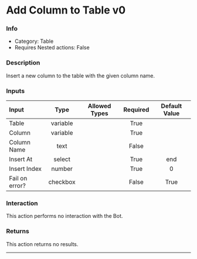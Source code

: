 # Add Column to Table v0

### Info

- Category: Table
- Requires Nested actions: False


### Description
Insert a new column to the table with the given column name.


### Inputs

| Input | Type | Allowed Types | Required |  Default Value |
| :--- | :---: | :---: | :---: | :---: |
| Table | variable |  | True |  |
| Column | variable |  | True |  |
| Column Name | text |  | False |  |
| Insert At | select |  | True | end |
| Insert Index | number |  | True | 0 |
| Fail on error? | checkbox |  | False | True |


### Interaction
This action performs no interaction with the Bot.

### Returns
This action returns no results.

---
